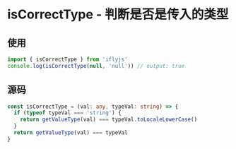 # isCorrectType - 判断是否是传入的类型

## 使用

```js
import { isCorrectType } from 'iflyjs'
console.log(isCorrectType(null, 'null')) // output: true
```

## 源码

```ts
const isCorrectType = (val: any, typeVal: string) => {
  if (typeof typeVal === 'string') {
    return getValueType(val) === typeVal.toLocaleLowerCase()
  }
  return getValueType(val) === typeVal
}
```
